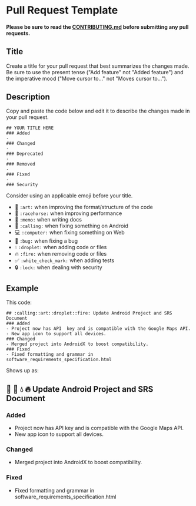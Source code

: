 # Pull Request Template
#### Please be sure to read the [CONTRIBUTING.md](https://github.com/ReachCP317/Reach/blob/master/CONTRIBUTING.md) before submitting any pull requests.

## Title
Create a title for your pull request that best summarizes the changes made. Be sure to use the present tense ("Add feature" not "Added feature") and the imperative mood ("Move cursor to..." not "Moves cursor to...").

## Description
Copy and paste the code below and edit it to describe the changes made in your pull request.

```
## YOUR TITLE HERE
### Added
-
### Changed
-
### Deprecated
-
### Removed
-
### Fixed
-
### Security
```

Consider using an applicable emoji before your title.
* :art: `:art:` when improving the format/structure of the code
* :racehorse: `:racehorse:` when improving performance
* :memo: `:memo:` when writing docs
* :calling: `:calling:` when fixing something on Android
* :computer: `:computer:` when fixing something on Web
* :bug: `:bug:` when fixing a bug
* :droplet: `:droplet:` when adding code or files 
* :fire: `:fire:` when removing code or files
* :white_check_mark: `:white_check_mark:` when adding tests
* :lock: `:lock:` when dealing with security

## Example
This code:
```
## :calling::art::droplet::fire: Update Android Project and SRS Document 
### Added
- Project now has API  key and is compatible with the Google Maps API.
- New app icon to support all devices.
### Changed
- Merged project into AndroidX to boost compatibility.
### Fixed
- Fixed formatting and grammar in software_requirements_specification.html
```
Shows up as:
## 📲 🎨 💧 🔥 Update Android Project and SRS Document
### Added
- Project now has API  key and is compatible with the Google Maps API.
- New app icon to support all devices.
### Changed
- Merged project into AndroidX to boost compatibility.
### Fixed
- Fixed formatting and grammar in software_requirements_specification.html
